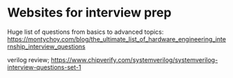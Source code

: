 # Websites for interview prep
Huge list of questions from basics to advanced topics: https://montychoy.com/blog/the_ultimate_list_of_hardware_engineering_internship_interview_questions

verilog review; https://www.chipverify.com/systemverilog/systemverilog-interview-questions-set-1